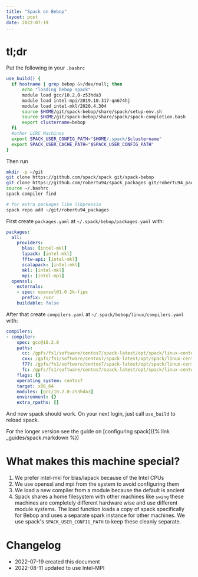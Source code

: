 ```yaml
---
title: "Spack on Bebop"
layout: post
date: 2022-07-19
...
```


# tl;dr

Put the following in your `.bashrc`

```bash
use_build() {
  if hostname | grep bebop &>/dev/null; then
      echo "loading bebop spack"
      module load gcc/10.2.0-z53hda3
      module load intel-mpi/2019.10.317-qn674hj
      module load intel-mkl/2020.4.304
      source $HOME/git/spack-bebop/share/spack/setup-env.sh
      source $HOME/git/spack-bebop/share/spack/spack-completion.bash
      export clustername=bebop
  fi
  #other LCRC Machines
  export SPACK_USER_CONFIG_PATH="$HOME/.spack/$clustername"
  export SPACK_USER_CACHE_PATH="$SPACK_USER_CONFIG_PATH"
}
```

Then run

```bash
mkdir -p ~/git
git clone https://github.com/spack/spack git/spack-bebop
git clone https://github.com/robertu94/spack_packages git/robertu94_packages
source ~/.bashrc
spack compiler find

# for extra packages like libpressio
spack repo add ~/git/robertu94_packages
```



First create `packages.yaml` at `~/.spack/bebop/packages.yaml` with:

```yaml
packages:
  all:
    providers:
      blas: [intel-mkl]
      lapack: [intel-mkl]
      fftw-api: [intel-mkl]
      scalapack: [intel-mkl]
      mkl: [intel-mkl]
      mpi: [intel-mpi]
  openssl:
    externals:
    - spec: openssl@1.0.2k-fips
      prefix: /usr
    buildable: false
```

After that create `compilers.yaml` at `~/.spack/bebop/linux/compilers.yaml` with:

```yaml
compilers:
- compiler:
    spec: gcc@10.2.0
    paths:
      cc: /gpfs/fs1/software/centos7/spack-latest/opt/spack/linux-centos7-x86_64/gcc-6.5.0/gcc-10.2.0-z53hda3/bin/gcc
      cxx: /gpfs/fs1/software/centos7/spack-latest/opt/spack/linux-centos7-x86_64/gcc-6.5.0/gcc-10.2.0-z53hda3/bin/g++
      f77: /gpfs/fs1/software/centos7/spack-latest/opt/spack/linux-centos7-x86_64/gcc-6.5.0/gcc-10.2.0-z53hda3/bin/gfortran
      fc: /gpfs/fs1/software/centos7/spack-latest/opt/spack/linux-centos7-x86_64/gcc-6.5.0/gcc-10.2.0-z53hda3/bin/gfortran
    flags: {}
    operating_system: centos7
    target: x86_64
    modules: [gcc/10.2.0-z53hda3]
    environment: {}
    extra_rpaths: []
```

And now spack should work.  On your next login, just call `use_build` to reload spack.

For the longer version see the guide on [configuring spack]({% link _guides/spack.markdown %})

# What makes this machine special?

1. We prefer intel-mkl for blas/lapack because of the Intel CPUs
2. We use openssl and mpi from the system to avoid configuring them
3. We load a new compiler from a module because the default is ancient
4. Spack shares a home filesystem with other machines like `swing`  these
   machines are completely different hardware wise and use different module
   systems.  The load function loads a copy of spack specifically for Bebop and uses
   a separate spark instance for other machines.  We use spack's `SPACK_USER_CONFIG_PATH` 
   to keep these cleanly separate.

# Changelog

+ 2022-07-19 created this document
+ 2022-08-11 updated to use Intel-MPI
